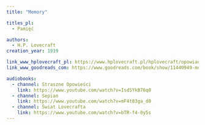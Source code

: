 ```yaml
---
title: "Memory"

titles_pl:
  - Pamięć

authors:
  - H.P. Lovecraft
creation_year: 1919

link_www_hplovecraft_pl: https://www.hplovecraft.pl/hplovecraft/opowiadania-nowele-powiesci/memory/
link_www_goodreads_com: https://www.goodreads.com/book/show/11440949-memory

audiobooks:
  - channel: Straszne Opowieści
    link: https://www.youtube.com/watch?v=IsdSYkB76q0
  - channel: Sepian
    link: https://www.youtube.com/watch?v=mF4t03ga_d0
  - channel: Świat Lovecrafta
    link: https://www.youtube.com/watch?v=bTR-f4-0y5s
---
```


